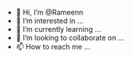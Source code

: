 - 👋 Hi, I’m @Rameenn
- 👀 I’m interested in ...
- 🌱 I’m currently learning ...
- 💞️ I’m looking to collaborate on ...
- 📫 How to reach me ...

<!---
Rameenn/Rameenn is a ✨ special ✨ repository because its `README.md` (this file) appears on your GitHub profile.
You can click the Preview link to take a look at your changes.
--->
